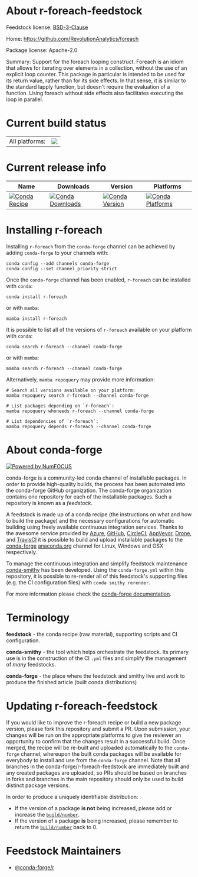 About r-foreach-feedstock
=========================

Feedstock license: [BSD-3-Clause](https://github.com/conda-forge/r-foreach-feedstock/blob/main/LICENSE.txt)

Home: https://github.com/RevolutionAnalytics/foreach

Package license: Apache-2.0

Summary: Support for the foreach looping construct.  Foreach is an idiom that allows for iterating over elements in a collection, without the use of an explicit loop counter.  This package in particular is intended to be used for its return value, rather than for its side effects.  In that sense, it is similar to the standard lapply function, but doesn't require the evaluation of a function.  Using foreach without side effects also facilitates executing the loop in parallel.

Current build status
====================


<table><tr><td>All platforms:</td>
    <td>
      <a href="https://dev.azure.com/conda-forge/feedstock-builds/_build/latest?definitionId=1147&branchName=main">
        <img src="https://dev.azure.com/conda-forge/feedstock-builds/_apis/build/status/r-foreach-feedstock?branchName=main">
      </a>
    </td>
  </tr>
</table>

Current release info
====================

| Name | Downloads | Version | Platforms |
| --- | --- | --- | --- |
| [![Conda Recipe](https://img.shields.io/badge/recipe-r--foreach-green.svg)](https://anaconda.org/conda-forge/r-foreach) | [![Conda Downloads](https://img.shields.io/conda/dn/conda-forge/r-foreach.svg)](https://anaconda.org/conda-forge/r-foreach) | [![Conda Version](https://img.shields.io/conda/vn/conda-forge/r-foreach.svg)](https://anaconda.org/conda-forge/r-foreach) | [![Conda Platforms](https://img.shields.io/conda/pn/conda-forge/r-foreach.svg)](https://anaconda.org/conda-forge/r-foreach) |

Installing r-foreach
====================

Installing `r-foreach` from the `conda-forge` channel can be achieved by adding `conda-forge` to your channels with:

```
conda config --add channels conda-forge
conda config --set channel_priority strict
```

Once the `conda-forge` channel has been enabled, `r-foreach` can be installed with `conda`:

```
conda install r-foreach
```

or with `mamba`:

```
mamba install r-foreach
```

It is possible to list all of the versions of `r-foreach` available on your platform with `conda`:

```
conda search r-foreach --channel conda-forge
```

or with `mamba`:

```
mamba search r-foreach --channel conda-forge
```

Alternatively, `mamba repoquery` may provide more information:

```
# Search all versions available on your platform:
mamba repoquery search r-foreach --channel conda-forge

# List packages depending on `r-foreach`:
mamba repoquery whoneeds r-foreach --channel conda-forge

# List dependencies of `r-foreach`:
mamba repoquery depends r-foreach --channel conda-forge
```


About conda-forge
=================

[![Powered by
NumFOCUS](https://img.shields.io/badge/powered%20by-NumFOCUS-orange.svg?style=flat&colorA=E1523D&colorB=007D8A)](https://numfocus.org)

conda-forge is a community-led conda channel of installable packages.
In order to provide high-quality builds, the process has been automated into the
conda-forge GitHub organization. The conda-forge organization contains one repository
for each of the installable packages. Such a repository is known as a *feedstock*.

A feedstock is made up of a conda recipe (the instructions on what and how to build
the package) and the necessary configurations for automatic building using freely
available continuous integration services. Thanks to the awesome service provided by
[Azure](https://azure.microsoft.com/en-us/services/devops/), [GitHub](https://github.com/),
[CircleCI](https://circleci.com/), [AppVeyor](https://www.appveyor.com/),
[Drone](https://cloud.drone.io/welcome), and [TravisCI](https://travis-ci.com/)
it is possible to build and upload installable packages to the
[conda-forge](https://anaconda.org/conda-forge) [anaconda.org](https://anaconda.org/)
channel for Linux, Windows and OSX respectively.

To manage the continuous integration and simplify feedstock maintenance
[conda-smithy](https://github.com/conda-forge/conda-smithy) has been developed.
Using the ``conda-forge.yml`` within this repository, it is possible to re-render all of
this feedstock's supporting files (e.g. the CI configuration files) with ``conda smithy rerender``.

For more information please check the [conda-forge documentation](https://conda-forge.org/docs/).

Terminology
===========

**feedstock** - the conda recipe (raw material), supporting scripts and CI configuration.

**conda-smithy** - the tool which helps orchestrate the feedstock.
                   Its primary use is in the construction of the CI ``.yml`` files
                   and simplify the management of *many* feedstocks.

**conda-forge** - the place where the feedstock and smithy live and work to
                  produce the finished article (built conda distributions)


Updating r-foreach-feedstock
============================

If you would like to improve the r-foreach recipe or build a new
package version, please fork this repository and submit a PR. Upon submission,
your changes will be run on the appropriate platforms to give the reviewer an
opportunity to confirm that the changes result in a successful build. Once
merged, the recipe will be re-built and uploaded automatically to the
`conda-forge` channel, whereupon the built conda packages will be available for
everybody to install and use from the `conda-forge` channel.
Note that all branches in the conda-forge/r-foreach-feedstock are
immediately built and any created packages are uploaded, so PRs should be based
on branches in forks and branches in the main repository should only be used to
build distinct package versions.

In order to produce a uniquely identifiable distribution:
 * If the version of a package **is not** being increased, please add or increase
   the [``build/number``](https://docs.conda.io/projects/conda-build/en/latest/resources/define-metadata.html#build-number-and-string).
 * If the version of a package **is** being increased, please remember to return
   the [``build/number``](https://docs.conda.io/projects/conda-build/en/latest/resources/define-metadata.html#build-number-and-string)
   back to 0.

Feedstock Maintainers
=====================

* [@conda-forge/r](https://github.com/conda-forge/r/)

